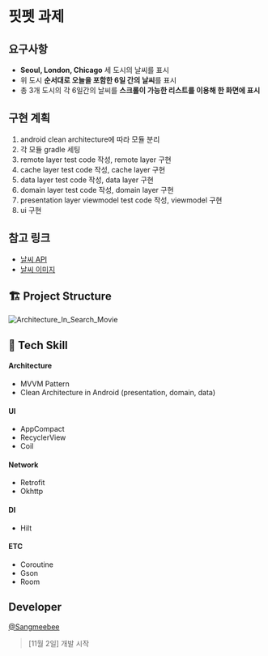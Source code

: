 # 핏펫 과제
## 요구사항
- **Seoul, London, Chicago** 세 도시의 날씨를 표시
- 위 도시 **순서대로 오늘을 포함한 6일 간의 날씨**를 표시
- 총 3개 도시의 각 6일간의 날씨를 **스크롤이 가능한 리스트를 이용해 한 화면에 표시**

## 구현 계획
1. android clean architecture에 따라 모듈 분리
2. 각 모듈 gradle 세팅
3. remote layer test code 작성, remote layer 구현
4. cache layer test code 작성, cache layer 구현
5. data layer test code 작성, data layer 구현
6. domain layer test code 작성, domain layer 구현
7. presentation layer viewmodel test code 작성, viewmodel 구현
8. ui 구현

## 참고 링크
- [날씨 API](https://openweathermap.org/current)
- [날씨 이미지](https://erikflowers.github.io/weather-icons/)

## 🏗 Project Structure
![Architecture_In_Search_Movie](https://user-images.githubusercontent.com/48168117/193544728-cf576bb6-417e-4651-b329-1f3daaa3d31c.png)

## 📖 Tech Skill
#### Architecture
- MVVM Pattern
- Clean Architecture in Android (presentation, domain, data)
#### UI
- AppCompact
- RecyclerView
- Coil
#### Network
- Retrofit
- Okhttp
#### DI
- Hilt
#### ETC
- Coroutine
- Gson
- Room

## Developer
[@Sangmeebee](https://github.com/Sangmeebee)  
> [11월 2일] 개발 시작  
